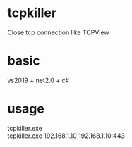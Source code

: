 # tcpkiller
Close tcp connection like TCPView

# basic
vs2019 + net2.0 + c#

# usage
tcpkiller.exe  
tcpkiller.exe 192.168.1.10 192.168.1.10:443
